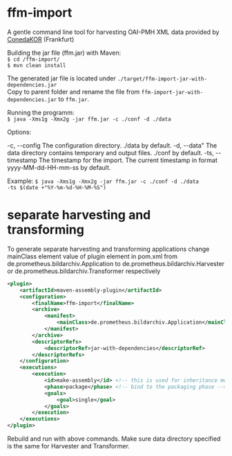 # ffm-import
A gentle command line tool for harvesting OAI-PMH XML data provided by <a href="https://github.com/coneda/kor">ConedaKOR</a> (Frankfurt)  
  
Building the jar file (ffm.jar) with Maven:  
<code>$ cd /ffm-import/</code>  
<code>$ mvn clean install</code>
  
The generated jar file is located under <code>./target/ffm-import-jar-with-dependencies.jar</code>  
Copy to parent folder and rename the file from <code>ffm-import-jar-with-dependencies.jar</code> to <code>ffm.jar</code>.
  
Running the programm:  
<code>$ java -Xms1g -Xmx2g -jar ffm.jar -c ./conf -d ./data</code>

Options:

-c, --config		The configuration directory. ./data by default.
-d, --data"			The data directory contains temporary and output files. ./conf by default.
-ts, --timestamp	The timestamp for the import. The current timestamp in format yyyy-MM-dd-HH-mm-ss by default.

Example:
<code>$ java -Xms1g -Xmx2g -jar ffm.jar -c ./conf -d ./data -ts $(date +"%Y-%m-%d-%H-%M-%S")</code>

# separate harvesting and transforming
To generate separate harvesting and transforming applications change mainClass element value of plugin element in pom.xml from de.prometheus.bildarchiv.Application to de.prometheus.bildarchiv.Harvester or de.prometheus.bildarchiv.Transformer respectively

```xml
<plugin>
	<artifactId>maven-assembly-plugin</artifactId>
	<configuration>
		<finalName>ffm-import</finalName>
		<archive>
			<manifest>
				<mainClass>de.prometheus.bildarchiv.Application</mainClass>
			</manifest>
		</archive>
		<descriptorRefs>
			<descriptorRef>jar-with-dependencies</descriptorRef>
		</descriptorRefs>
	</configuration>
	<executions>
		<execution>
			<id>make-assembly</id> <!-- this is used for inheritance merges -->
			<phase>package</phase> <!-- bind to the packaging phase -->
			<goals>
				<goal>single</goal>
			</goals>
		</execution>
	</executions>
</plugin>
```

Rebuild and run with above commands. Make sure data directory specified is the same for Harvester and Transformer.
